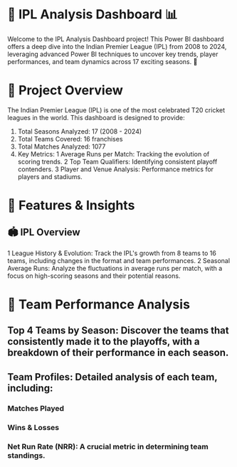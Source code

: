 # 🏏 IPL Analysis Dashboard 📊
Welcome to the IPL Analysis Dashboard project! This Power BI dashboard offers a deep dive into the Indian Premier League (IPL) from 2008 to 2024, leveraging advanced Power BI techniques to uncover key trends, player performances, and team dynamics across 17 exciting seasons. 🌟
# 📌 Project Overview
The Indian Premier League (IPL) is one of the most celebrated T20 cricket leagues in the world. This dashboard is designed to provide:

1. Total Seasons Analyzed: 17 (2008 - 2024)
2. Total Teams Covered: 16 franchises
3. Total Matches Analyzed: 1077
4. Key Metrics:
1 Average Runs per Match: Tracking the evolution of scoring trends.
2 Top Team Qualifiers: Identifying consistent playoff contenders.
3 Player and Venue Analysis: Performance metrics for players and stadiums.
# 🚀 Features & Insights
## 🏟️ IPL Overview
1 League History & Evolution: Track the IPL's growth from 8 teams to 16 teams, including changes in the format and team performances.
2 Seasonal Average Runs: Analyze the fluctuations in average runs per match, with a focus on high-scoring seasons and their potential reasons.
# 🥇 Team Performance Analysis
## Top 4 Teams by Season: Discover the teams that consistently made it to the playoffs, with a breakdown of their performance in each season.
## Team Profiles: Detailed analysis of each team, including:
### Matches Played
### Wins & Losses
### Net Run Rate (NRR): A crucial metric in determining team standings.
